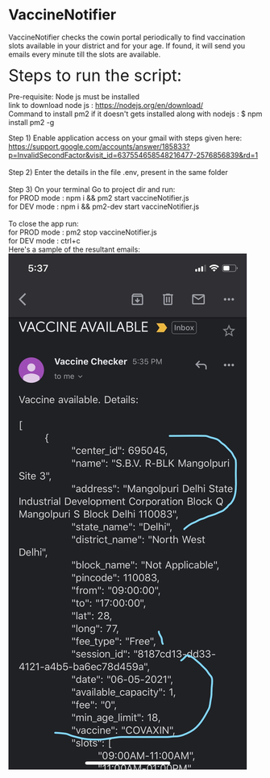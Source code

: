 # VaccineNotifier
VaccineNotifier checks the cowin portal periodically to find vaccination slots available in your district and for your age. If found, it will send you emails every minute till the slots are available.


<font size="6"> Steps to run the script: </font> 

Pre-requisite: Node js must be installed
\
link to download node js :  https://nodejs.org/en/download/
\
Command to install pm2 if it doesn't gets installed along with nodejs : $ npm install pm2 -g

Step 1) Enable application access on your gmail with steps given here:
https://support.google.com/accounts/answer/185833?p=InvalidSecondFactor&visit_id=637554658548216477-2576856839&rd=1  
\
Step 2) Enter the details in the file .env, present in the same folder
\
\
Step 3) On your terminal Go to project dir and run: 
\
  for PROD mode :   npm i && pm2 start vaccineNotifier.js
\
  for DEV mode : npm i && pm2-dev start vaccineNotifier.js
\
\
To close the app run: 
\
for PROD mode :   pm2 stop vaccineNotifier.js
\
for DEV mode : ctrl+c
\
Here's a sample of the resultant emails:
![image info](./sampleEmail.png)

